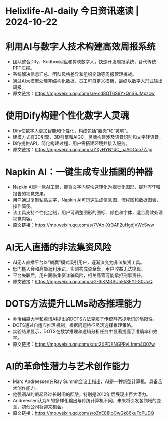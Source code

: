 # Helixlife-AI-daily 今日资讯速读 | 2024-10-22

# **利用AI与数字人技术构建高效周报系统**
- 团队整合Dify、Kodbox网盘和剪映数字人，快速开发周报系统，替代传统PPT汇报。
- 系统解决信息汇总、团队风格差异和组织变动等周报管理挑战。
- 通过AI大模型处理非结构化数据，员工可自定义模板，最终以数字人形式输出周报。
- 原文链接：https://mp.weixin.qq.com/s/e-cd8QT6S9YxQnSSJMpzcw

# **使用Dify构建个性化数字人灵魂**
- Dify使数字人更加智能和个性化，构成包括“躯壳”和“灵魂”。
- 建模方式有2D引擎、3D引擎和AIGC，灵魂构建涉及语音识别和文字转语音。
- Dify提供API，简化构建过程，用户需搭建环境并接入服务。
- 原文链接：https://mp.weixin.qq.com/s/YXyHYN1dC_nJAOCco7ZJjg

# **Napkin AI：一键生成专业插图的神器**
- Napkin AI是一款AI工具，能将文字内容快速转化为视觉化图形，提升PPT和报告的视觉效果。
- 用户通过复制粘贴文字，Napkin AI可迅速生成信息图、流程图和数据图表，操作简便。
- 该工具支持个性化定制，用户可调整图形的图标、颜色和字体，适合高效处理视觉内容。
- 原文链接：https://mp.weixin.qq.com/s/7VAo-Xr3AF2uHgdjVWcSww

# **AI无人直播的非法集资风险**
- AI无人直播平台以“躺赢”模式吸引用户，逐渐演变为非法集资工具。
- 低门槛入会和高额返利承诺，实则构成资金盘，用户收益无法提现。
- 平台失联后，用户面临集资诈骗风险，相关高管可能承担刑事责任。
- 原文链接：https://mp.weixin.qq.com/s/G-IhKM3SUnEkSFYt-S0UcQ

# **DOTS方法提升LLMs动态推理能力**
- 乔治梅森大学和腾讯AI提出的DOTS方法克服了传统静态提示词的局限性。
- DOTS通过自适应推理机制，根据问题特征灵活选择推理策略。
- 实验结果显示，DOTS在数学推理和逻辑分析任务中显著提高了准确率和效率。
- 原文链接：https://mp.weixin.qq.com/s/tut2XPDENGPRyLfmm4Q07w

# **AI的革命性潜力与艺术创作能力**
- Marc Andreessen在Ray Summit会议上指出，AI是一种新型计算机，具备艺术创作能力。
- 他强调AI的崛起经过长时间的酝酿，特别是2012年后展现出巨大潜力。
- Andreessen认为AI的多样化输出与传统计算机不同，未来将引发各领域的变革，初创公司将迎来机会。
- 原文链接：https://mp.weixin.qq.com/s/oZnE88ibCwGk86kuFoPUDQ

